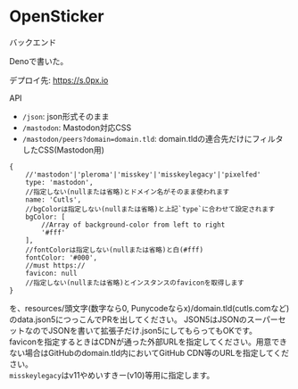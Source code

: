 # OpenSticker
バックエンド

Denoで書いた。

デプロイ先: https://s.0px.io

API

* `/json`: json形式そのまま
* `/mastodon`: Mastodon対応CSS
* `/mastodon/peers?domain=domain.tld`: domain.tldの連合先だけにフィルタしたCSS(Mastodon用)

```
{
    //'mastodon'|'pleroma'|'misskey'|'misskeylegacy'|'pixelfed'
    type: 'mastodon',
    //指定しない(nullまたは省略)とドメイン名がそのまま使われます
    name: 'Cutls',
    //bgColorは指定しない(nullまたは省略)と上記`type`に合わせて設定されます
    bgColor: [
        //Array of background-color from left to right
        '#fff'
    ],
    //fontColorは指定しない(nullまたは省略)と白(#fff)
    fontColor: '#000',
    //must https://
    favicon: null
    //指定しない(nullまたは省略)とインスタンスのfaviconを取得します
}
```
を、resources/頭文字(数字なら0, Punycodeならx)/domain.tld(cutls.comなど)のdata.json5につっこんでPRを出してください。 
JSON5はJSONのスーパーセットなのでJSONを書いて拡張子だけ.json5にしてもらってもOKです。  
faviconを指定するときはCDNが通った外部URLを指定してください。用意できない場合はGitHubのdomain.tld内においてGitHub CDN等のURLを指定してください。  
`misskeylegacy`はv11やめいすきー(v10)等用に指定します。
